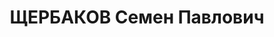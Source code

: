 ---
title: ЩЕРБАКОВ Семен Павлович
description: 'Род. в 1901, Курская губ., с. Обуховка, обр.: окончил сельскую школу.
  Начальник лесозаготовительного участка на пристани Голубая Ермаковского р-на КК.

  Арестован 27.04.1937. Обв. по ст. 58-8, 58-9, 58-11 УК РСФСР. Решение: УНКВД по
  Красноярскому краю, 22.07.1938 – Дело прекращено за смертью.

  Реабилитирован УКГБ при СМ СССР по Красноярскому краю 14.06.1960 на осн. ст.4 п.5
  УПК РСФСР'
---